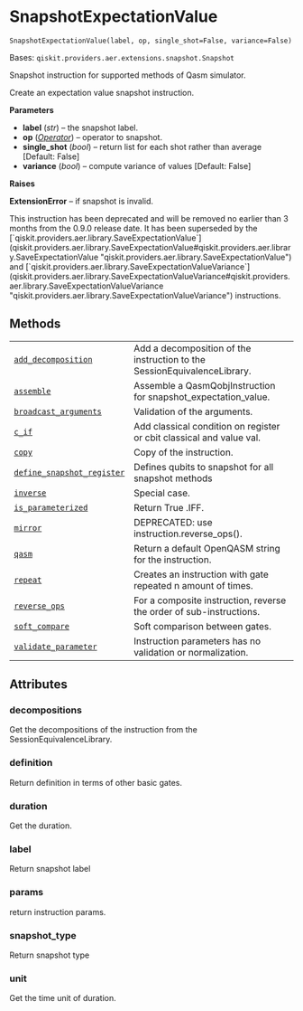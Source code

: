 # SnapshotExpectationValue

<span id="undefined" />

`SnapshotExpectationValue(label, op, single_shot=False, variance=False)`

Bases: `qiskit.providers.aer.extensions.snapshot.Snapshot`

Snapshot instruction for supported methods of Qasm simulator.

Create an expectation value snapshot instruction.

**Parameters**

*   **label** (*str*) – the snapshot label.
*   **op** ([*Operator*](qiskit.quantum_info.Operator#qiskit.quantum_info.Operator "qiskit.quantum_info.Operator")) – operator to snapshot.
*   **single\_shot** (*bool*) – return list for each shot rather than average \[Default: False]
*   **variance** (*bool*) – compute variance of values \[Default: False]

**Raises**

**ExtensionError** – if snapshot is invalid.

<Admonition title="Deprecated since version 0.9.0" type="danger">
  This instruction has been deprecated and will be removed no earlier than 3 months from the 0.9.0 release date. It has been superseded by the [`qiskit.providers.aer.library.SaveExpectationValue`](qiskit.providers.aer.library.SaveExpectationValue#qiskit.providers.aer.library.SaveExpectationValue "qiskit.providers.aer.library.SaveExpectationValue") and [`qiskit.providers.aer.library.SaveExpectationValueVariance`](qiskit.providers.aer.library.SaveExpectationValueVariance#qiskit.providers.aer.library.SaveExpectationValueVariance "qiskit.providers.aer.library.SaveExpectationValueVariance") instructions.
</Admonition>

## Methods

|                                                                                                                                                                                                                                                                                       |                                                                          |
| ------------------------------------------------------------------------------------------------------------------------------------------------------------------------------------------------------------------------------------------------------------------------------------- | ------------------------------------------------------------------------ |
| [`add_decomposition`](qiskit.providers.aer.extensions.SnapshotExpectationValue.add_decomposition#qiskit.providers.aer.extensions.SnapshotExpectationValue.add_decomposition "qiskit.providers.aer.extensions.SnapshotExpectationValue.add_decomposition")                             | Add a decomposition of the instruction to the SessionEquivalenceLibrary. |
| [`assemble`](qiskit.providers.aer.extensions.SnapshotExpectationValue.assemble#qiskit.providers.aer.extensions.SnapshotExpectationValue.assemble "qiskit.providers.aer.extensions.SnapshotExpectationValue.assemble")                                                                 | Assemble a QasmQobjInstruction for snapshot\_expectation\_value.         |
| [`broadcast_arguments`](qiskit.providers.aer.extensions.SnapshotExpectationValue.broadcast_arguments#qiskit.providers.aer.extensions.SnapshotExpectationValue.broadcast_arguments "qiskit.providers.aer.extensions.SnapshotExpectationValue.broadcast_arguments")                     | Validation of the arguments.                                             |
| [`c_if`](qiskit.providers.aer.extensions.SnapshotExpectationValue.c_if#qiskit.providers.aer.extensions.SnapshotExpectationValue.c_if "qiskit.providers.aer.extensions.SnapshotExpectationValue.c_if")                                                                                 | Add classical condition on register or cbit classical and value val.     |
| [`copy`](qiskit.providers.aer.extensions.SnapshotExpectationValue.copy#qiskit.providers.aer.extensions.SnapshotExpectationValue.copy "qiskit.providers.aer.extensions.SnapshotExpectationValue.copy")                                                                                 | Copy of the instruction.                                                 |
| [`define_snapshot_register`](qiskit.providers.aer.extensions.SnapshotExpectationValue.define_snapshot_register#qiskit.providers.aer.extensions.SnapshotExpectationValue.define_snapshot_register "qiskit.providers.aer.extensions.SnapshotExpectationValue.define_snapshot_register") | Defines qubits to snapshot for all snapshot methods                      |
| [`inverse`](qiskit.providers.aer.extensions.SnapshotExpectationValue.inverse#qiskit.providers.aer.extensions.SnapshotExpectationValue.inverse "qiskit.providers.aer.extensions.SnapshotExpectationValue.inverse")                                                                     | Special case.                                                            |
| [`is_parameterized`](qiskit.providers.aer.extensions.SnapshotExpectationValue.is_parameterized#qiskit.providers.aer.extensions.SnapshotExpectationValue.is_parameterized "qiskit.providers.aer.extensions.SnapshotExpectationValue.is_parameterized")                                 | Return True .IFF.                                                        |
| [`mirror`](qiskit.providers.aer.extensions.SnapshotExpectationValue.mirror#qiskit.providers.aer.extensions.SnapshotExpectationValue.mirror "qiskit.providers.aer.extensions.SnapshotExpectationValue.mirror")                                                                         | DEPRECATED: use instruction.reverse\_ops().                              |
| [`qasm`](qiskit.providers.aer.extensions.SnapshotExpectationValue.qasm#qiskit.providers.aer.extensions.SnapshotExpectationValue.qasm "qiskit.providers.aer.extensions.SnapshotExpectationValue.qasm")                                                                                 | Return a default OpenQASM string for the instruction.                    |
| [`repeat`](qiskit.providers.aer.extensions.SnapshotExpectationValue.repeat#qiskit.providers.aer.extensions.SnapshotExpectationValue.repeat "qiskit.providers.aer.extensions.SnapshotExpectationValue.repeat")                                                                         | Creates an instruction with gate repeated n amount of times.             |
| [`reverse_ops`](qiskit.providers.aer.extensions.SnapshotExpectationValue.reverse_ops#qiskit.providers.aer.extensions.SnapshotExpectationValue.reverse_ops "qiskit.providers.aer.extensions.SnapshotExpectationValue.reverse_ops")                                                     | For a composite instruction, reverse the order of sub-instructions.      |
| [`soft_compare`](qiskit.providers.aer.extensions.SnapshotExpectationValue.soft_compare#qiskit.providers.aer.extensions.SnapshotExpectationValue.soft_compare "qiskit.providers.aer.extensions.SnapshotExpectationValue.soft_compare")                                                 | Soft comparison between gates.                                           |
| [`validate_parameter`](qiskit.providers.aer.extensions.SnapshotExpectationValue.validate_parameter#qiskit.providers.aer.extensions.SnapshotExpectationValue.validate_parameter "qiskit.providers.aer.extensions.SnapshotExpectationValue.validate_parameter")                         | Instruction parameters has no validation or normalization.               |

## Attributes

<span id="undefined" />

### decompositions

Get the decompositions of the instruction from the SessionEquivalenceLibrary.

<span id="undefined" />

### definition

Return definition in terms of other basic gates.

<span id="undefined" />

### duration

Get the duration.

<span id="undefined" />

### label

Return snapshot label

<span id="undefined" />

### params

return instruction params.

<span id="undefined" />

### snapshot\_type

Return snapshot type

<span id="undefined" />

### unit

Get the time unit of duration.
